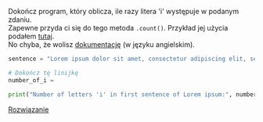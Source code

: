 Dokończ program, który oblicza, ile razy litera 'i' występuje w podanym zdaniu.
<br/>Zapewne przyda ci się do tego metoda `.count()`. Przykład jej użycia podałem [tutaj](</Lekcje/3 Typy danych I.md#metody>).
<br/>No chyba, że wolisz [dokumentację](<https://docs.python.org/3/library/stdtypes.html#string-methods>) (w języku angielskim).

```py
sentence = "Lorem ipsum dolor sit amet, consectetur adipiscing elit, sed do eiusmod tempor incididunt ut labore et dolore magna aliqua."

# Dokończ tę linijkę
number_of_i = 

print("Number of letters 'i' in first sentence of Lorem ipsum:", number_of_i)
```

[Rozwiązanie](<Pliki/3_rozw2.py>)
